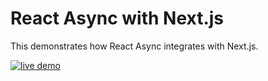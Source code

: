 # React Async with Next.js

This demonstrates how React Async integrates with Next.js.

<a href="https://react-async.async-library.now.sh/examples/with-nextjs">
  <img src="https://img.shields.io/badge/live-demo-blue.svg" alt="live demo">
</a>
